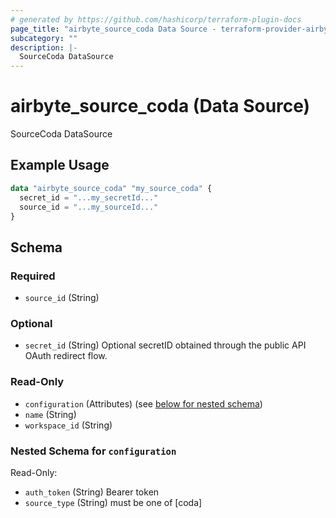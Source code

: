 ```yaml
---
# generated by https://github.com/hashicorp/terraform-plugin-docs
page_title: "airbyte_source_coda Data Source - terraform-provider-airbyte"
subcategory: ""
description: |-
  SourceCoda DataSource
---
```


# airbyte_source_coda (Data Source)

SourceCoda DataSource

## Example Usage

```terraform
data "airbyte_source_coda" "my_source_coda" {
  secret_id = "...my_secretId..."
  source_id = "...my_sourceId..."
}
```

<!-- schema generated by tfplugindocs -->
## Schema

### Required

- `source_id` (String)

### Optional

- `secret_id` (String) Optional secretID obtained through the public API OAuth redirect flow.

### Read-Only

- `configuration` (Attributes) (see [below for nested schema](#nestedatt--configuration))
- `name` (String)
- `workspace_id` (String)

<a id="nestedatt--configuration"></a>
### Nested Schema for `configuration`

Read-Only:

- `auth_token` (String) Bearer token
- `source_type` (String) must be one of [coda]


